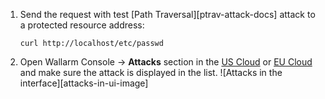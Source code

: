 1. Send the request with test [Path Traversal][ptrav-attack-docs] attack to a protected resource address:

    ```
    curl http://localhost/etc/passwd
    ```
2. Open Wallarm Console → **Attacks** section in the [US Cloud](https://us1.my.wallarm.com/search) or [EU Cloud](https://my.wallarm.com/search) and make sure the attack is displayed in the list.
    ![Attacks in the interface][attacks-in-ui-image]